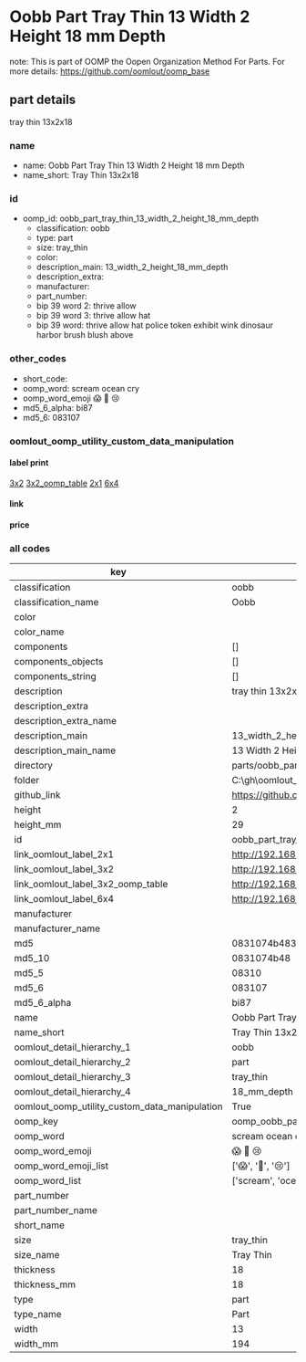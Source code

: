 # Oobb Part Tray Thin 13 Width 2 Height 18 mm Depth  

note: This is part of OOMP the Oopen Organization Method For Parts. For more details: https://github.com/oomlout/oomp_base

##  part details
  



tray thin 13x2x18



### name
* name: Oobb Part Tray Thin 13 Width 2 Height 18 mm Depth
* name_short: Tray Thin 13x2x18 
### id
* oomp_id: oobb_part_tray_thin_13_width_2_height_18_mm_depth
  * classification: oobb
  * type: part
  * size: tray_thin
  * color: 
  * description_main: 13_width_2_height_18_mm_depth
  * description_extra: 
  * manufacturer: 
  * part_number: 
  * bip 39 word 2: thrive allow
  * bip 39 word 3: thrive allow hat
  * bip 39 word: thrive allow hat police token exhibit wink dinosaur harbor brush blush above

### other_codes
* short_code: 
* oomp_word: scream ocean cry
* oomp_word_emoji :scream: :ocean: :cry:
* md5_6_alpha: bi87
* md5_6: 083107






### oomlout_oomp_utility_custom_data_manipulation
#### label print
[3x2](http://192.168.1.245:1112/?label=oomp%20bi87)
[3x2_oomp_table](http://192.168.1.108:1112/?label=oomp%20bi87)
[2x1](http://192.168.1.242:1112/?label=oomp%20bi87)
[6x4](http://192.168.1.55:1112/?label=oomp%20bi87)    

#### link

                              

#### price







### all codes 
| key | value |  
| --- | --- |  
| classification | oobb |  
| classification_name | Oobb |  
| color |  |  
| color_name |  |  
| components | [] |  
| components_objects | [] |  
| components_string | [] |  
| description | tray thin 13x2x18 |  
| description_extra |  |  
| description_extra_name |  |  
| description_main | 13_width_2_height_18_mm_depth |  
| description_main_name | 13 Width 2 Height 18 mm Depth |  
| directory | parts/oobb_part_tray_thin_13_width_2_height_18_mm_depth |  
| folder | C:\gh\oomlout_oobb_version_4_generated_parts\things\oobb_part_tray_thin_13_width_2_height_18_mm_depth |  
| github_link | https://github.com/oomlout/oomlout_oomp_part_src/tree/main/parts/oobb_part_tray_thin_13_width_2_height_18_mm_depth |  
| height | 2 |  
| height_mm | 29 |  
| id | oobb_part_tray_thin_13_width_2_height_18_mm_depth |  
| link_oomlout_label_2x1 | http://192.168.1.242:1112/?label=oomp%20bi87 |  
| link_oomlout_label_3x2 | http://192.168.1.245:1112/?label=oomp%20bi87 |  
| link_oomlout_label_3x2_oomp_table | http://192.168.1.108:1112/?label=oomp%20bi87 |  
| link_oomlout_label_6x4 | http://192.168.1.55:1112/?label=oomp%20bi87 |  
| manufacturer |  |  
| manufacturer_name |  |  
| md5 | 0831074b483e7f793e71fa7ad301af09 |  
| md5_10 | 0831074b48 |  
| md5_5 | 08310 |  
| md5_6 | 083107 |  
| md5_6_alpha | bi87 |  
| name | Oobb Part Tray Thin 13 Width 2 Height 18 mm Depth |  
| name_short | Tray Thin 13x2x18  |  
| oomlout_detail_hierarchy_1 | oobb |  
| oomlout_detail_hierarchy_2 | part |  
| oomlout_detail_hierarchy_3 | tray_thin |  
| oomlout_detail_hierarchy_4 | 18_mm_depth |  
| oomlout_oomp_utility_custom_data_manipulation | True |  
| oomp_key | oomp_oobb_part_tray_thin_13_width_2_height_18_mm_depth |  
| oomp_word | scream ocean cry |  
| oomp_word_emoji | :scream: :ocean: :cry: |  
| oomp_word_emoji_list | [':scream:', ':ocean:', ':cry:'] |  
| oomp_word_list | ['scream', 'ocean', 'cry'] |  
| part_number |  |  
| part_number_name |  |  
| short_name |  |  
| size | tray_thin |  
| size_name | Tray Thin |  
| thickness | 18 |  
| thickness_mm | 18 |  
| type | part |  
| type_name | Part |  
| width | 13 |  
| width_mm | 194 |  
